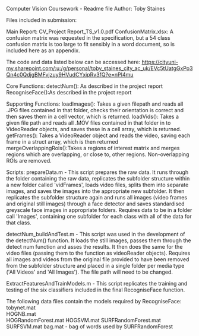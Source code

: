 Computer Vision Coursework - Readme file
Author: Toby Staines

Files included in submission:

Main Report: CV_Project Report_TS_v1.0.pdf
ConfusionMatrix.xlsx: A confusion matrix was requested in the specification, but a 54 class confusion matrix 
		      is too large to fit sensibly in a word document, so is included here as an appendix.

The code and data listed below can be accessed here:
https://cityuni-my.sharepoint.com/:u:/g/personal/toby_staines_city_ac_uk/EVc5tUatgGxPo3Qn4c0QdjgBMFvjzuy9HVudCYxipRv3fQ?e=nPI4mu

Core Functions:
detectNum(): As described in the project report
RecogniseFace():As described in the project report


Supporting Functions:
loadImages(): Takes a given filepath and reads all .JPG files contained in that folder, checks their 
	      orientation is correct and then saves them in a cell vector, which is returned.
loadVids():   Takes a given file path and reads all .MOV files contained in that folder in to VideoReader
	      objects, and saves these in a cell array, which is returned.
getFrames():  Takes a VideoReader object and reads the video, saving each frame in a struct array, which
	      is then returned
mergeOverlappingRois():Takes a regions of interest matrix and merges regions which are overlapping, or 
	      close to, other regions. Non-overlapping ROIs are removed.

Scripts:
prepareData.m - This script prepares the raw data. It runs through the folder containing the raw data, 
		replicates the subfolder structure within a new folder called 'vidFrames', loads video 
		files, splits them into separate images, and saves the images into the appropriate new 
		subfolder.
		It then replicates the subfolder structure again and runs all images (video frames and
		original still images) through a face detector and saves standardised greyscale face 
		images in appropriate folders.
		Requires data to be in a folder call 'Images', containing one subfolder for each class
		with all of the data for that class.

detectNum_buildAndTest.m - This script was used in the development of the detectNum() function. It loads
		the still images, passes them through the detect num function and asses the results. It 
		then does the same for the video files (passing them to the function as videoReader objects).
		Requires all images and videos from the original file provided to have been removed from
		the subfolder structure and placed in a single folder per media type ('All Videos' and 
		'All Images'). The file path will need to be changed.

ExtractFeaturesAndTrainModels.m - This script replicates the training and testing of the six classifiers 
		included in the final RecogniseFace function.

The following data files contain the models required by RecogniseFace:
tobynet.mat         
HOGNB.mat    
HOGRandomForest.mat 
HOGSVM.mat
SURFRandomForest.mat  
SURFSVM.mat
bag.mat - bag of words used by SURFRandomForest           
